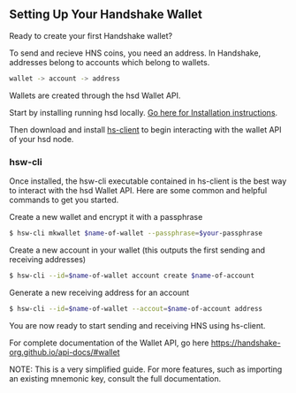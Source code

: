 ## Setting Up Your Handshake Wallet 

Ready to create your first Handshake wallet?

To send and recieve HNS coins, you need an address. In Handshake, addresses belong to accounts which belong to  wallets. 

``` bash
wallet -> account -> address
```

Wallets are created through the hsd Wallet API.

Start by installing running hsd locally. [Go here for Installation instructions]([https://handshake-org.github.io/).

Then download and install [hs-client](https://github.com/handshake-org/hs-client) to begin interacting with the wallet API of your hsd node.

### hsw-cli

Once installed, the hsw-cli executable contained in hs-client is the best way to interact with the hsd Wallet API. Here are some common and helpful commands to get you started.

Create a new wallet and encrypt it with a passphrase 

``` bash
$ hsw-cli mkwallet $name-of-wallet --passphrase=$your-passphrase
```

Create a new account in your wallet (this outputs the first sending and receiving addresses)

``` bash
$ hsw-cli --id=$name-of-wallet account create $name-of-account
```

Generate a new receiving address for an account

``` bash
$ hsw-cli --id=$name-of-wallet --accout=$name-of-account address

```


You are now ready to start sending and receiving HNS using hs-client. 

For complete documentation of the Wallet API, go here
https://handshake-org.github.io/api-docs/#wallet

NOTE: This is a very simplified guide. For more features, such as importing an existing mnemonic key, consult the full documentation.


